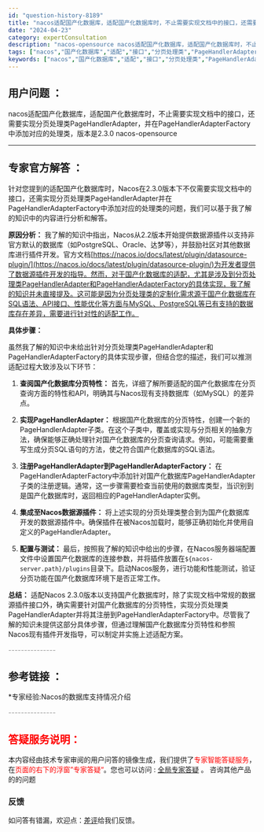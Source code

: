 ```yaml
---
id: "question-history-8189"
title: "nacos适配国产化数据库，适配国产化数据库时，不止需要实现文档中的接口，还需要实现分页处理类PageHandlerAdapter，并在PageHandlerAdapterFactory中添加对应的处理类，版本是2.3.0 nacos-opensource"
date: "2024-04-23"
category: expertConsultation
description: "nacos-opensource nacos适配国产化数据库，适配国产化数据库时，不止需要实现文档中的接口，还需要实现分页处理类PageHandlerAdapter，并在PageHandlerAdapterFactory中添加对应的处理类，版本是2.3.0"
tags: ["nacos","国产化数据库","适配","接口","分页处理类","PageHandlerAdapter","PageHandlerAdapterFactory","2.3.0"]
keywords: ["nacos","国产化数据库","适配","接口","分页处理类","PageHandlerAdapter","PageHandlerAdapterFactory","2.3.0"]
---
```


## 用户问题 ： 
 nacos适配国产化数据库，适配国产化数据库时，不止需要实现文档中的接口，还需要实现分页处理类PageHandlerAdapter，并在PageHandlerAdapterFactory中添加对应的处理类，版本是2.3.0 nacos-opensource 

---------------
## 专家官方解答 ：

针对您提到的适配国产化数据库时，Nacos在2.3.0版本下不仅需要实现文档中的接口，还需实现分页处理类PageHandlerAdapter并在PageHandlerAdapterFactory中添加对应的处理类的问题，我们可以基于我了解的知识中的内容进行分析和解答。

**原因分析：**
我了解的知识中指出，Nacos从2.2版本开始提供数据源插件以支持非官方默认的数据库（如PostgreSQL、Oracle、达梦等），并鼓励社区对其他数据库进行插件开发。官方文档[https://nacos.io/docs/latest/plugin/datasource-plugin/](https://nacos.io/docs/latest/plugin/datasource-plugin/)为开发者提供了数据源插件开发的指导。然而，对于国产化数据库的适配，尤其是涉及到分页处理类PageHandlerAdapter和PageHandlerAdapterFactory的具体实现，我了解的知识并未直接提及。这可能是因为分页处理类的定制化需求源于国产化数据库在SQL语法、API接口、性能优化等方面与MySQL、PostgreSQL等已有支持的数据库存在差异，需要进行针对性的适配工作。

**具体步骤：**

虽然我了解的知识中未给出针对分页处理类PageHandlerAdapter和PageHandlerAdapterFactory的具体实现步骤，但结合您的描述，我们可以推测适配过程大致涉及以下环节：

1. **查阅国产化数据库分页特性：** 首先，详细了解所要适配的国产化数据库在分页查询方面的特性和API，明确其与Nacos现有支持数据库（如MySQL）的差异点。

2. **实现PageHandlerAdapter：** 根据国产化数据库的分页特性，创建一个新的PageHandlerAdapter子类。在这个子类中，覆盖或实现与分页相关的抽象方法，确保能够正确处理针对国产化数据库的分页查询请求。例如，可能需要重写生成分页SQL语句的方法，使之符合国产化数据库的SQL语法。

3. **注册PageHandlerAdapter到PageHandlerAdapterFactory：** 在PageHandlerAdapterFactory中添加针对国产化数据库PageHandlerAdapter子类的注册逻辑。通常，这一步骤需要检查当前使用的数据库类型，当识别到是国产化数据库时，返回相应的PageHandlerAdapter实例。

4. **集成至Nacos数据源插件：** 将上述实现的分页处理类整合到为国产化数据库开发的数据源插件中。确保插件在被Nacos加载时，能够正确初始化并使用自定义的PageHandlerAdapter。

5. **配置与测试：** 最后，按照我了解的知识中给出的步骤，在Nacos服务器端配置文件中设置国产化数据库的连接参数，并将插件放置在`${nacos-server.path}/plugins`目录下。启动Nacos服务，进行功能和性能测试，验证分页功能在国产化数据库环境下是否正常工作。

**总结：**
适配Nacos 2.3.0版本以支持国产化数据库时，除了实现文档中常规的数据源插件接口外，确实需要针对国产化数据库的分页特性，实现分页处理类PageHandlerAdapter并将其注册到PageHandlerAdapterFactory中。尽管我了解的知识未提供这部分具体步骤，但通过理解国产化数据库分页特性和参照Nacos现有插件开发指导，可以制定并实施上述适配方案。


<font color="#949494">---------------</font> 


## 参考链接 ：

*专家经验:Nacos的数据库支持情况介绍 


 <font color="#949494">---------------</font> 
 


## <font color="#FF0000">答疑服务说明：</font> 

本内容经由技术专家审阅的用户问答的镜像生成，我们提供了<font color="#FF0000">专家智能答疑服务</font>，在<font color="#FF0000">页面的右下的浮窗”专家答疑“</font>。您也可以访问 : [全局专家答疑](https://opensource.alibaba.com/chatBot) 。 咨询其他产品的的问题

### 反馈
如问答有错漏，欢迎点：[差评](https://ai.nacos.io/user/feedbackByEnhancerGradePOJOID?enhancerGradePOJOId=11510)给我们反馈。
